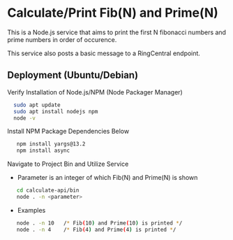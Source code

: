 
# Calculate/Print Fib(N) and Prime(N)

This is a Node.js service that aims to print the first N fibonacci
numbers and prime numbers in order of occurence. 

This service also posts a basic message to a RingCentral endpoint.




## Deployment (Ubuntu/Debian)

Verify Installation of Node.js/NPM (Node Packager Manager)
```bash
  sudo apt update
  sudo apt install nodejs npm
  node -v
```

Install NPM Package Dependencies Below
```bash
   npm install yargs@13.2
   npm install async
```

Navigate to Project Bin and Utilize Service

+ Parameter is an integer of which Fib(N) and Prime(N) is shown
```bash
   cd calculate-api/bin
   node . -n <parameter>
```

+ Examples 
```bash
   node . -n 10   /* Fib(10) and Prime(10) is printed */
   node . -n 4    /* Fib(4) and Prime(4) is printed */
```
